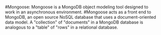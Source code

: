 #Mongoose: Mongoose is a MongoDB object modeling tool designed to work in an asynchronous environment.
#Mongoose acts as a front end to MongoDB, an open source NoSQL database that uses a document-oriented data model. A "collection" of "documents" in a MongoDB database is analogous to a "table" of "rows" in a relational database.